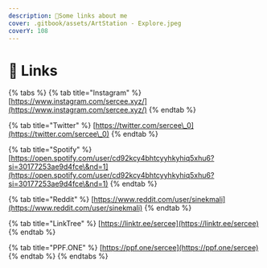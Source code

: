 ```yaml
---
description: 📝Some links about me
cover: .gitbook/assets/ArtStation - Explore.jpeg
coverY: 108
---
```


# 📝 Links



{% tabs %}
{% tab title="Instagram" %}
[https://www.instagram.com/sercee.xyz/](https://www.instagram.com/sercee.xyz/)
{% endtab %}

{% tab title="Twitter" %}
[https://twitter.com/sercee\_0](https://twitter.com/sercee\_0)
{% endtab %}

{% tab title="Spotify" %}
[https://open.spotify.com/user/cd92kcy4bhtcyyhkyhiq5xhu6?si=30177253ae9d4fce\&nd=1](https://open.spotify.com/user/cd92kcy4bhtcyyhkyhiq5xhu6?si=30177253ae9d4fce\&nd=1)
{% endtab %}

{% tab title="Reddit" %}
[https://www.reddit.com/user/sinekmali](https://www.reddit.com/user/sinekmali)
{% endtab %}

{% tab title="LinkTree" %}
[https://linktr.ee/sercee](https://linktr.ee/sercee)
{% endtab %}

{% tab title="PPF.ONE" %}
[https://ppf.one/sercee](https://ppf.one/sercee)
{% endtab %}
{% endtabs %}
